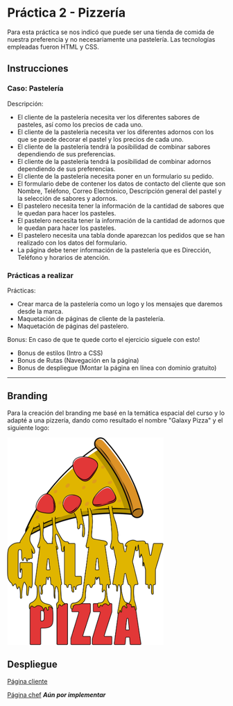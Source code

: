 # Práctica 2 - Pizzería

Para esta práctica se nos indicó que puede ser una tienda de comida de nuestra preferencia y no necesariamente una pastelería.
Las tecnologías empleadas fueron HTML y CSS.

## Instrucciones

### Caso: Pastelería

Descripción:

- El cliente de la pastelería necesita ver los diferentes sabores de pasteles, así como los precios de cada uno.
- El cliente de la pastelería necesita ver los diferentes adornos con los que se puede decorar el pastel y los precios de cada uno.
- El cliente de la pastelería tendrá la posibilidad de combinar sabores dependiendo de sus preferencias.
- El cliente de la pastelería tendrá la posibilidad de combinar adornos dependiendo de sus preferencias.
- El cliente de la pastelería necesita poner en un formulario su pedido.
- El formulario debe de contener los datos de contacto del cliente que son Nombre, Teléfono, Correo Electrónico, Descripción general del pastel y la selección de sabores y adornos.
- El pastelero necesita tener la información de la cantidad de sabores que le quedan para hacer los pasteles.
- El pastelero necesita tener la información de la cantidad de adornos que le quedan para hacer los pasteles.
- El pastelero necesita una tabla donde aparezcan los pedidos que se han realizado con los datos del formulario.
- La página debe tener información de la pastelería que es Dirección, Teléfono y horarios de atención.

### Prácticas a realizar

Prácticas:

- Crear marca de la pastelería como un logo y los mensajes que daremos desde la marca.
- Maquetación de páginas de cliente de la pastelería.
- Maquetación de páginas del pastelero.

Bonus: En caso de que te quede corto el ejercicio siguele con esto!

- Bonus de estilos (Intro a CSS)
- Bonus de Rutas (Navegación en la página)
- Bonus de despliegue (Montar la página en línea con dominio gratuito)

---

## Branding

Para la creación del branding me basé en la temática espacial del curso y lo adapté a una pizzería, dando como resultado el nombre "Galaxy Pizza" y el siguiente logo:

<img src="./img/logoGalaxyPizza.svg" alt="Logo Galaxy Pizza" width="360px"/>

## Despliegue

[Página cliente](./visual/cliente.html)

[Página chef]() **_Aún por implementar_**
